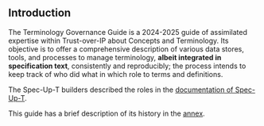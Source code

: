 ## Introduction

The Terminology Governance Guide is a 2024-2025 guide of assimilated expertise within Trust-over-IP about Concepts and Terminology. Its objective is to offer a comprehensive description of various data stores, tools, and processes to manage terminology, **albeit integrated in specification text**, consistently and reproducibly; the process intends to keep track of who did what in which role to terms and definitions.

The Spec-Up-T builders described the roles in the [documentation of Spec-Up-T](https://trustoverip.github.io/spec-up-t-website/).

This guide has a brief description of its history in the [annex](#Annex). 